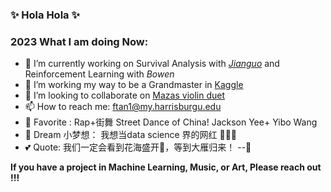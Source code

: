### ✨ Hola Hola ✨


### 2023 What I am doing Now:

- 🔆 I’m currently working on Survival Analysis with [*Jianguo*](https://www.researchgate.net/profile/Jian-Guo-Zhou) and Reinforcement Learning with *Bowen* 
- 🌱 I’m working my way to be a Grandmaster in [Kaggle](https://www.kaggle.com/fangya) 
- 🎻 I’m looking to collaborate on [Mazas violin duet](https://space.bilibili.com/394390651?spm_id_from=333.788.b_765f7570696e666f.2)
- 📫 How to reach me: ftan1@my.harrisburgu.edu 
- 🎨 Favorite : Rap+街舞 Street Dance of China! Jackson Yee+ Yibo Wang
- 💎 Dream 小梦想： 我想当data science 界的网红 🙈🙈🙈
- 💕 Quote: 我们一定会看到花海盛开🌸，等到大雁归来！
                                            --🔆

**If you have a project in Machine Learning, Music, or Art, Please reach out !!!**
